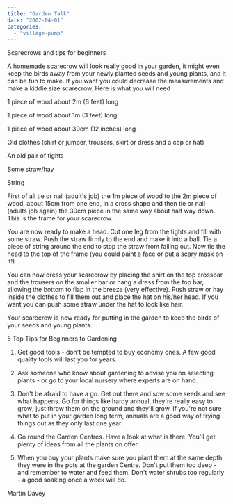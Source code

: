 ```yaml
---
title: "Garden Talk"
date: "2002-04-01"
categories: 
  - "village-pump"
---
```


Scarecrows and tips for beginners

A homemade scarecrow will look really good in your garden, it might even keep the birds away from your newly planted seeds and young plants, and it can be fun to make. If you want you could decrease the measurements and make a kiddie size scarecrow. Here is what you will need

1 piece of wood about 2m (6 feet) long

1 piece of wood about 1m (3 feet) long

1 piece of wood about 30cm (12 inches) long

Old clothes (shirt or jumper, trousers, skirt or dress and a cap or hat)

An old pair of tights

Some straw/hay

String

First of all tie or nail (adult's job) the 1m piece of wood to the 2m piece of wood, about 15cm from one end, in a cross shape and then tie or nail (adults job again) the 30cm piece in the same way about half way down. This is the frame for your scarecrow.

You are now ready to make a head. Cut one leg from the tights and fill with some straw. Push the straw firmly to the end and make it into a ball. Tie a piece of string around the end to stop the straw from falling out. Now tie the head to the top of the frame (you could paint a face or put a scary mask on it!)

You can now dress your scarecrow by placing the shirt on the top crossbar and the trousers on the smaller bar or hang a dress from the top bar, allowing the bottom to flap in the breeze (very effective). Push straw or hay inside the clothes to fill them out and place the hat on his/her head. If you want you can push some straw under the hat to look like hair.

Your scarecrow is now ready for putting in the garden to keep the birds of your seeds and young plants.

5 Top Tips for Beginners to Gardening

1) Get good tools - don't be tempted to buy economy ones. A few good quality tools will last you for years.

2) Ask someone who know about gardening to advise you on selecting plants - or go to your local nursery where experts are on hand.

3) Don't be afraid to have a go. Get out there and sow some seeds and see what happens. Go for things like hardy annual, they're really easy to grow; just throw them on the ground and they'll grow. If you're not sure what to put in your garden long term, annuals are a good way of trying things out as they only last one year.

4) Go round the Garden Centres. Have a look at what is there. You'll get plenty of ideas from all the plants on offer.

5) When you buy your plants make sure you plant them at the same depth they were in the pots at the garden Centre. Don't put them too deep - and remember to water and feed them. Don't water shrubs too regularly - a good soaking once a week will do.

Martin Davey
